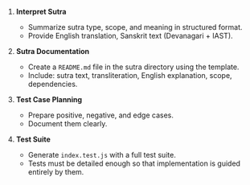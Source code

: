 1. **Interpret Sutra**
   - Summarize sutra type, scope, and meaning in structured format.
   - Provide English translation, Sanskrit text (Devanagari + IAST).

2. **Sutra Documentation**
   - Create a `README.md` file in the sutra directory using the template.
   - Include: sutra text, transliteration, English explanation, scope, dependencies.

3. **Test Case Planning**
   - Prepare positive, negative, and edge cases.
   - Document them clearly.

4. **Test Suite**
   - Generate `index.test.js` with a full test suite.
   - Tests must be detailed enough so that implementation is guided entirely by them.
